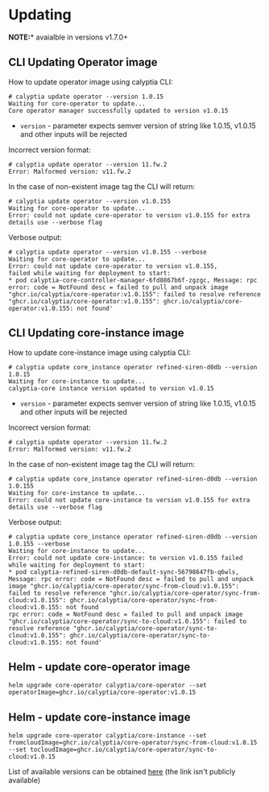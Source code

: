 # Updating

**NOTE:*** avaialble in versions v1.7.0+

## CLI Updating Operator image

How to update operator image using calyptia CLI:

```shel
# calyptia update operator --version 1.0.15
Waiting for core-operator to update...
Core operator manager successfully updated to version v1.0.15
```

* `version` - parameter expects semver version of string like 1.0.15, v1.0.15 and other inputs will be rejected

Incorrect version format:

```shell
# calyptia update operator --version 11.fw.2
Error: Malformed version: v11.fw.2
```

In the case of non-existent image tag the CLI will return:

```shell
# calyptia update operator --version v1.0.155
Waiting for core-operator to update...
Error: could not update core-operator to version v1.0.155 for extra details use --verbose flag
```

Verbose output:

```shell
# calyptia update operator --version v1.0.155 --verbose
Waiting for core-operator to update...
Error: could not update core-operator to version v1.0.155, 
failed while waiting for deployment to start:
* pod calyptia-core-controller-manager-6fd8867b6f-zgzgc, Message: rpc error: code = NotFound desc = failed to pull and unpack image "ghcr.io/calyptia/core-operator:v1.0.155": failed to resolve reference "ghcr.io/calyptia/core-operator:v1.0.155": ghcr.io/calyptia/core-operator:v1.0.155: not found'
```

## CLI Updating core-instance image

How to update core-instance image using calyptia CLI:

```shell
# calyptia update core_instance operator refined-siren-d0db --version 1.0.15
Waiting for core-instance to update...
calyptia-core instance version updated to version v1.0.15
```

* `version` - parameter expects semver version of string like 1.0.15, v1.0.15 and other inputs will be rejected

Incorrect version format:

```shell
# calyptia update operator --version 11.fw.2
Error: Malformed version: v11.fw.2
```

In the case of non-existent image tag the CLI will return:

```shell
# calyptia update core_instance operator refined-siren-d0db --version 1.0.155
Waiting for core-instance to update...
Error: could not update core-instance to version v1.0.155 for extra details use --verbose flag
```

Verbose output:

```shell
# calyptia update core_instance operator refined-siren-d0db --version 1.0.155 --verbose
Waiting for core-instance to update...
Error: could not update core-instance: to version v1.0.155 failed while waiting for deployment to start:
* pod calyptia-refined-siren-d0db-default-sync-56798647fb-q6wls, Message: rpc error: code = NotFound desc = failed to pull and unpack image "ghcr.io/calyptia/core-operator/sync-from-cloud:v1.0.155": failed to resolve reference "ghcr.io/calyptia/core-operator/sync-from-cloud:v1.0.155": ghcr.io/calyptia/core-operator/sync-from-cloud:v1.0.155: not found
rpc error: code = NotFound desc = failed to pull and unpack image "ghcr.io/calyptia/core-operator/sync-to-cloud:v1.0.155": failed to resolve reference "ghcr.io/calyptia/core-operator/sync-to-cloud:v1.0.155": ghcr.io/calyptia/core-operator/sync-to-cloud:v1.0.155: not found'
```

## Helm - update core-operator image

```shell
helm upgrade core-operator calyptia/core-operator --set operatorImage=ghcr.io/calyptia/core-operator:v1.0.15
```

## Helm - update core-instance image

```shell
helm upgrade core-operator calyptia/core-instance --set fromcloudImage=ghcr.io/calyptia/core-operator/sync-from-cloud:v1.0.15 --set tocloudImage=ghcr.io/calyptia/core-operator/sync-to-cloud:v1.0.15
```

List of available versions can be obtained [here](https://github.com/calyptia/core-operator/tags) (the link isn't publicly available)
